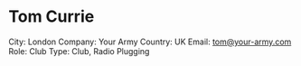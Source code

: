 # Tom Currie

City: London
Company: Your Army
Country: UK
Email: tom@your-army.com
Role: Club
Type: Club, Radio Plugging